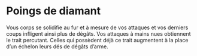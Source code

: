 # Poings de diamant

<p>Vous corps se solidifie au fur et à mesure de vos attaques et vos derniers coups infligent ainsi plus de dégâts. Vos attaques à mains nues obtiennent le trait percutant. Celles qui possèdent déjà ce trait augmentent à la place d’un échelon leurs dés de dégâts d’arme.</p>